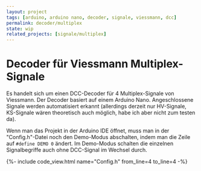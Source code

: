 ```yaml
---
layout: project
tags: [arduino, arduino nano, decoder, signale, viessmann, dcc]
permalink: decoder/multiplex
state: wip
related_projects: [signale/multiplex]
---
```


# Decoder für Viessmann Multiplex-Signale

Es handelt sich um einen DCC-Decoder für 4 Multiplex-Signale von Viessmann.
Der Decoder basiert auf einem Arduino Nano.
Angeschlossene Signale werden automatisiert erkannt (allerdings derzeit nur
HV-Signale, KS-Signale wären theoretisch auch möglich, habe ich aber nicht
zum testen da).

Wenn man das Projekt in der Arduino IDE öffnet, muss man in der "Config.h"-Datei
noch den Demo-Modus abschalten, indem man die Zeile auf `#define DEMO 0` ändert.
Im Demo-Modus schalten die einzelnen Signalbegriffe auch ohne DCC-Signal im
Wechsel durch.

{%- include code_view.html name="Config.h" from_line=4 to_line=4 -%}